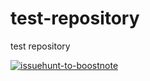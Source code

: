 # test-repository
test repository

[![issuehunt-to-boostnote](https://issuehunt.io/static/embed/issuehunt-button-v1.svg)](https://issuehunt.io/repos/53266139)
